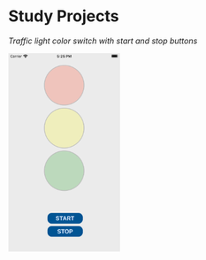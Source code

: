 # Study Projects

*Traffic light color switch with start and stop buttons*

<img src="Traffic_Light/Assets.xcassets/trafficlightpng.imageset/trafficlightpng.png" width=40% height=40%>
